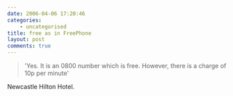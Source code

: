 ```yaml
---
date: 2006-04-06 17:20:46
categories:
    - uncategorised
title: free as in FreePhone
layout: post
comments: true
---
```

> 'Yes. It is an 0800 number which is free. However, there is a charge
> of 10p per minute'

Newcastle Hilton Hotel.
